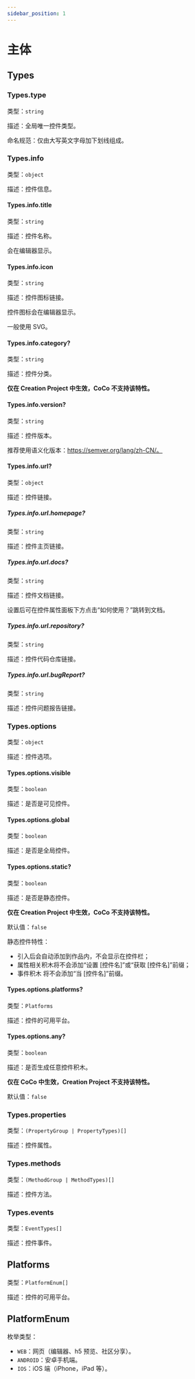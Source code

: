 ```yaml
---
sidebar_position: 1
---
```


# 主体

## Types

### Types.type

类型：`string`

描述：全局唯一控件类型。

命名规范：仅由大写英文字母加下划线组成。

### Types.info

类型：`object`

描述：控件信息。

#### Types.info.title

类型：`string`

描述：控件名称。

会在编辑器显示。

#### Types.info.icon

类型：`string`

描述：控件图标链接。

控件图标会在编辑器显示。

一般使用 SVG。

#### Types.info.category?

类型：`string`

描述：控件分类。

**仅在 Creation Project 中生效，CoCo 不支持该特性。**

#### Types.info.version?

类型：`string`

描述：控件版本。

推荐使用语义化版本：https://semver.org/lang/zh-CN/。

#### Types.info.url?

类型：`object`

描述：控件链接。

##### Types.info.url.homepage?

类型：`string`

描述：控件主页链接。

##### Types.info.url.docs?

类型：`string`

描述：控件文档链接。

设置后可在控件属性面板下方点击“如何使用？”跳转到文档。

##### Types.info.url.repository?

类型：`string`

描述：控件代码仓库链接。

##### Types.info.url.bugReport?

类型：`string`

描述：控件问题报告链接。

### Types.options

类型：`object`

描述：控件选项。

#### Types.options.visible

类型：`boolean`

描述：是否是可见控件。

#### Types.options.global

类型：`boolean`

描述：是否是全局控件。

#### Types.options.static?

类型：`boolean`

描述：是否是静态控件。

**仅在 Creation Project 中生效，CoCo 不支持该特性。**

默认值：`false`

静态控件特性：

- 引入后会自动添加到作品内，不会显示在控件栏；
- 属性相关积木将不会添加“设置 [控件名]”或“获取 [控件名]”前缀；
- 事件积木 将不会添加“当 [控件名]”前缀。

#### Types.options.platforms?

类型：`Platforms`

描述：控件的可用平台。

#### Types.options.any?

类型：`boolean`

描述：是否生成任意控件积木。

**仅在 CoCo 中生效，Creation Project 不支持该特性。**

默认值：`false`

### Types.properties

类型：`(PropertyGroup | PropertyTypes)[]`

描述：控件属性。

### Types.methods

类型：`(MethodGroup | MethodTypes)[]`

描述：控件方法。

### Types.events

类型：`EventTypes[]`

描述：控件事件。

## Platforms

类型：`PlatformEnum[]`

描述：控件的可用平台。

## PlatformEnum

枚举类型：

- `WEB`：网页（编辑器、h5 预览、社区分享）。
- `ANDROID`：安卓手机端。
- `IOS`：iOS 端（iPhone，iPad 等）。
